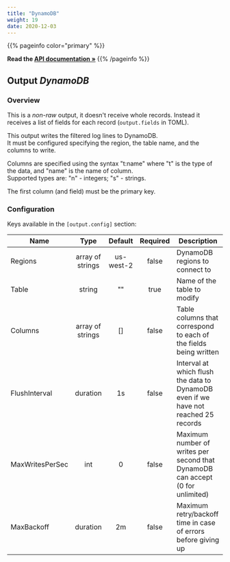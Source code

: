 ```yaml
---
title: "DynamoDB"
weight: 19
date: 2020-12-03
---
```

{{% pageinfo color="primary" %}}

**Read the [API documentation &raquo;](https://pkg.go.dev/github.com/AdRoll/baker/output)**
{{% /pageinfo %}}

## Output *DynamoDB*

### Overview
This is a *non-raw* output, it doesn't receive whole records. Instead it receives a list of fields for each record (`output.fields` in TOML).


This output writes the filtered log lines to DynamoDB.  
 It must be
configured specifying the region, the table name, and the columns
to write.  

Columns are specified using the syntax "t:name" where "t"
is the type of the data, and "name" is the name of column.  
 Supported
types are: "n" - integers; "s" - strings.  

The first column (and field) must be the primary key.  



### Configuration

Keys available in the `[output.config]` section:

|Name|Type|Default|Required|Description|
|----|:--:|:-----:|:------:|-----------|
| Regions| array of strings| us-west-2| false| DynamoDB regions to connect to|
| Table| string| ""| true| Name of the table to modify|
| Columns| array of strings| []| false| Table columns that correspond to each of the fields being written|
| FlushInterval| duration| 1s| false| Interval at which flush the data to DynamoDB even if we have not reached 25 records|
| MaxWritesPerSec| int| 0| false| Maximum number of writes per second that DynamoDB can accept (0 for unlimited)|
| MaxBackoff| duration| 2m| false| Maximum retry/backoff time in case of errors before giving up|

